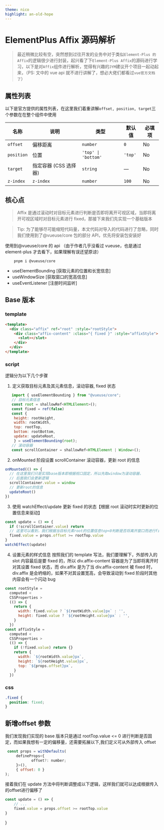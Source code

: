 ```yaml
---
theme: nico
highlight: an-old-hope
---
```

# ElementPlus Affix 源码解析

> 最近稍微比较有空，突然想到过往开发的业务中对于类似`Element-Plus 的 Affix`的逻辑很少进行封装，起兴看了下`Element-Plus Affix`的源码进行学习，以下是对`Affix`组件进行解析，觉得有兴趣的`JYM`建议开个项目一起动起来，（PS: 文中的 vue api 就不进行讲解了，想必大佬们都看过`vue官方文档了`）

## 属性列表

以下是官方提供的属性列表，在这里我们着重讲解`offset, position, target`三个参数在在整个组件中使用

| 名称       | 说明                  | 类型                | 默认值  | 必填项 |
| ---------- | --------------------- | ------------------- | ------- | ------ |
| `offset`   | 偏移距离              | `number`            | `0`     | No     |
| `position` | 位置                  | `'top' \| 'bottom'` | `'top'` | No     |
| `target`   | 指定容器 (CSS 选择器) | `string`            | —       | No     |
| `z-index`  | `z-index`             | `number`            | `100`   | No     |

## 核心点

> Affix 是通过滚动时对目标元素进行判断是否即将离开可视区域，当即将离开可视区域时对目标元素进行 fixed，那接下来我们先实现一个基础版本

<!-- 使用过`Affix`组件的都知道如果设置了target父容器之后，效果和不设置的稍微有点不同：只有当父容器在可视区域的时候，父容器内部的Affix元素才会进行fixed，当父容器离开视口恢复到默认，那我们就从是否有target进行分析 -->

> Tip: 为了能够尽可能缩短代码量，本文代码对导入的代码进行了忽略，同时我们使用到了@vueuse/core 包的部分 API，优先将安装包安装好

使用到@vueuse/core 的 api （由于作者几乎没看过 vueuse，也是通过 element-plus 才去看下，如果理解有误还望原谅）

```
    pnpm i @vueuse/core
```

- useElementBounding [获取元素的位置和长宽信息]
- useWindowSize [获取窗口的宽高信息]
- useEventListener [注册时间监听]

## Base 版本

<!-- 我们先创建 affix 的 template，可以简单思考为什么这么实现 -->

### template

```html
<template>
  <div class="affix" ref="root" :style="rootStyle">
    <div class="affix-content" :class="{ fixed }" :style="affixStyle">
      <slot></slot>
    </div>
  </div>
</template>
```

### script

逻辑分为以下几个步骤

1. 定义获取目标元素及其元素信息，滚动容器, fixed 状态
``` javascript
   import { useElementBounding } from "@vueuse/core";
   // 目标元素信息
   const root = shallowRef<HTMLElement>();
   const fixed = ref(false)
   const {
    height: rootHeight,
    width: rootWidth,
    top: rootTop,
    bottom: rootBottom,
    update: updateRoot,
    } = useElementBounding(root);
   // 滚动容器
   const scrollContainer = shallowRef<HTMLElement | Window>();
```

2. onMounted 阶段设置 scrollContainer 滚动容器，更新 root 的信息
``` javascript
onMounted(() => {
  // 在这里我们只是实现base版本即根据视口固定，所以先取window为滚动容器，
  // 后面我们会更新逻辑
  scrollContainer.value = window
  // 更新root的信息
  updateRoot()
})
```
3. 使用 watchEffect/update 更新 fixed 的状态【根据 root 滚动时实时更新的位置信息来驱动】
``` javascript
const update = () => {
  if (!scrollContainer.value) return
  // 这里可以看到，我们根据当目标元素root的位置信息top<0判断是否将离开窗口而进行fixed
  fixed.value = props.offset >= rootTop.value
}
watchEffect(update)
```
4. 设置元素的样式信息
   按照我们的 template 写法，我们要理解下，外部传入的 slot 内容最后是要 fixed 的，所以 div.affix-content 容器是为了当即将离开时对其设置 fixed 状态，而 div.affix 是为了当 div.affix-content 被 fixed 时，div.affix 是会坍缩的，如果不对其设置宽高，会导致滚动到 fixed 阶段时其他内容会有一个闪动 bug
``` javascript
const rootStyle =
  computed <
  CSSProperties >
  (() => {
    return {
      width: fixed.value ? `${rootWidth.value}px` : '',
      height: fixed.value ? `${rootHeight.value}px` : '',
    }
  })
const affixStyle =
  computed <
  CSSProperties >
  (() => {
    if (!fixed.value) return {}
    return {
      width: `${rootWidth.value}px`,
      height: `${rootHeight.value}px`,
      top: `${props.offset}px`,
    }
  })
```
### css
``` css
.fixed {
  position: fixed;
}
```

## 新增offset 参数

我们发现我们实现的 base 版本只是通过 rootTop.value <= 0 进行判断是否固定，而如果我想有一定的偏移量，还需要拓展以下,我们定义可从外部传入 offset

``` javascript
 const props = withDefaults(
     defineProps<{
            offset?: number;
     }>(),
     { offset: 0 }
);
```

接着我们在 update 方法中将判断调整成以下逻辑，这样我们就可以达成根据传入的offset进行偏移了

``` js
const update = () => {
    // ...
    fixed.value = props.offset >= rootTop.value
}
```
}
